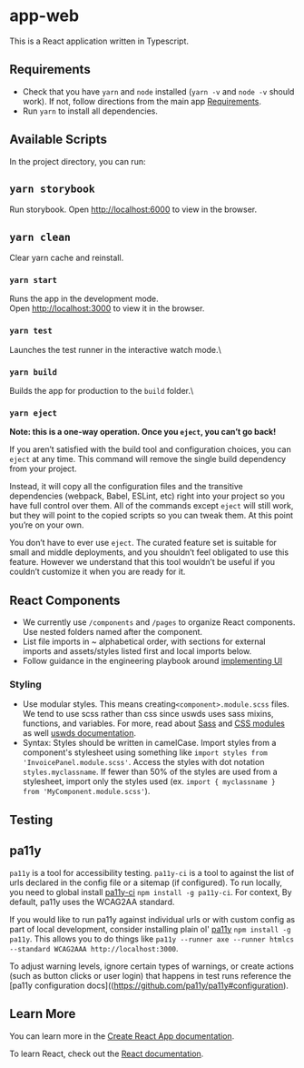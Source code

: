 # app-web 
This is a React application written in Typescript.

## Requirements

- Check that you have `yarn` and `node` installed (`yarn -v` and `node -v` should work).  If not, follow directions from the main app [Requirements](../../README.md).
- Run `yarn` to install all dependencies. 

## Available Scripts

In the project directory, you can run:

## `yarn storybook`

Run storybook.
Open [http://localhost:6000](http://localhost:6000) to view in the browser.

## `yarn clean`

Clear yarn cache and reinstall.

### `yarn start`

Runs the app in the development mode.\
Open [http://localhost:3000](http://localhost:3000) to view it in the browser.

### `yarn test`

Launches the test runner in the interactive watch mode.\

### `yarn build`

Builds the app for production to the `build` folder.\

### `yarn eject`

**Note: this is a one-way operation. Once you `eject`, you can’t go back!**

If you aren’t satisfied with the build tool and configuration choices, you can `eject` at any time. This command will remove the single build dependency from your project.

Instead, it will copy all the configuration files and the transitive dependencies (webpack, Babel, ESLint, etc) right into your project so you have full control over them. All of the commands except `eject` will still work, but they will point to the copied scripts so you can tweak them. At this point you’re on your own.

You don’t have to ever use `eject`. The curated feature set is suitable for small and middle deployments, and you shouldn’t feel obligated to use this feature. However we understand that this tool wouldn’t be useful if you couldn’t customize it when you are ready for it.

## React Components

- We currently use `/components` and `/pages` to organize React components.  Use nested folders named after the component.
- List file imports in ~ alphabetical order, with sections for external imports and assets/styles listed first and local imports below.
- Follow guidance in the engineering playbook around [implementing UI](https://github.com/trussworks/Engineering-Playbook/blob/main/web/frontend/developing-ui.md)

### Styling

- Use modular styles. This means creating`<component>.module.scss` files. We tend to use scss rather than css since uswds uses sass mixins, functions, and variables.  For more, read about [Sass](https://sass-lang.com/documentation/file.SASS_REFERENCE.html) and [CSS modules](https://github.com/css-modules/css-modules) as well [uswds documentation](https://designsystem.digital.gov/design-tokens/).
- Syntax: Styles should be written in camelCase. Import styles from a component's stylesheet using something like `import styles from 'InvoicePanel.module.scss'`. Access the styles with dot notation `styles.myclassname`.  If fewer than 50% of the styles are used from a stylesheet, import only the styles used (ex. `import { myclassname } from 'MyComponent.module.scss'`). 

## Testing

## pa11y
`pa11y` is a tool for accessibility testing. `pa11y-ci` is a tool to against the list of urls declared in the config file or a sitemap (if configured). To run locally, you need to global install [pa11y-ci](https://github.com/pa11y/pa11y-ci) `npm install -g pa11y-ci`. For context,  By default, pa11y uses the WCAG2AA standard.

If you would like to run pa11y against individual urls or with custom config as part of local development, consider installing plain ol' [pa11y](https://github.com/pa11y/pa11y)  `npm install -g pa11y`.  This allows you to do things like `pa11y --runner axe --runner htmlcs --standard WCAG2AAA http://localhost:3000`. 

To adjust warning levels, ignore certain types of warnings, or create actions (such as button clicks or user login) that happens in test runs reference the [pa11y configuration docs]((https://github.com/pa11y/pa11y#configuration). 

## Learn More

You can learn more in the [Create React App documentation](https://facebook.github.io/create-react-app/docs/getting-started).

To learn React, check out the [React documentation](https://reactjs.org/).
